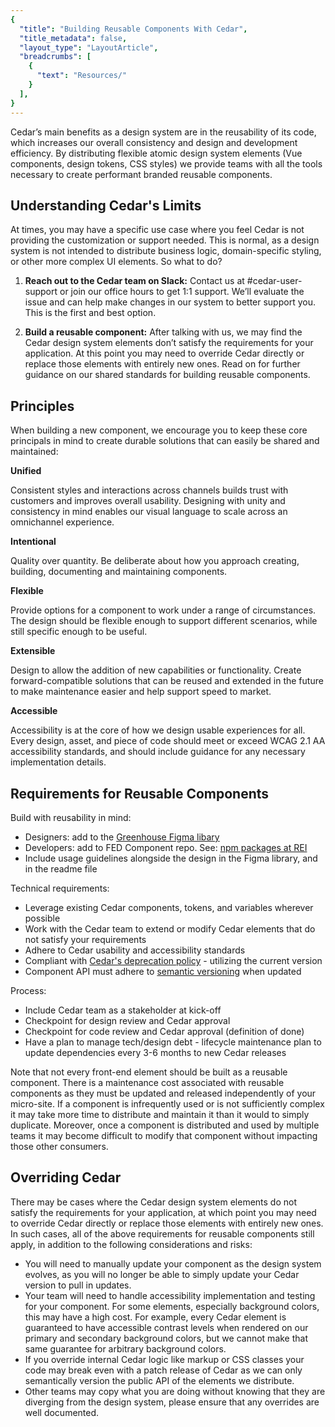 ```yaml
---
{
  "title": "Building Reusable Components With Cedar",
  "title_metadata": false,
  "layout_type": "LayoutArticle",
  "breadcrumbs": [
    {
      "text": "Resources/"
    }
  ],
}
---
```


<cdr-doc-table-of-contents-shell parentSelector='h2' childSelector='h3'>

Cedar’s main benefits as a design system are in the reusability of its code, which increases our overall consistency and design and development efficiency. By distributing flexible atomic design system elements (Vue components, design tokens, CSS styles) we provide teams with all the tools necessary to create performant branded reusable components.
  
## Understanding Cedar's Limits
At times, you may have a specific use case where you feel Cedar is not providing the customization or support needed. This is normal, as a design system is not intended to distribute business logic, domain-specific styling, or other more complex UI elements. So what to do?
  
1. **Reach out to the Cedar team on Slack:** Contact us at #cedar-user-support or join our office hours to get 1:1 support. We’ll evaluate the issue and can help make changes in our system to better support you. This is the first and best option.
  
2. **Build a reusable component:** After talking with us, we may find the Cedar design system elements don’t satisfy the requirements for your application. At this point you may need to override Cedar directly or replace those elements with entirely new ones. Read on for further guidance on our shared standards for building reusable components. 

## Principles
When building a new component, we encourage you to keep these core principals in mind to create durable solutions that can easily be shared and maintained:

**Unified**

Consistent styles and interactions across channels builds trust with customers and improves overall usability. Designing with unity and consistency in mind enables our visual language to scale across an omnichannel experience.

**Intentional**

Quality over quantity. Be deliberate about how you approach creating, building, documenting and maintaining components. 

**Flexible** 

Provide options for a component to work under a range of circumstances. The design should be flexible enough to support different scenarios, while still specific enough to be useful.

**Extensible** 

Design to allow the addition of new capabilities or functionality. Create forward-compatible solutions that can be reused and extended in the future to make maintenance easier and help support speed to market. 

**Accessible**

Accessibility is at the core of how we design usable experiences for all. Every design, asset, and piece of code should meet or exceed WCAG 2.1 AA accessibility standards, and should include guidance for any necessary implementation details. 


## Requirements for Reusable Components

Build with reusability in mind:
- Designers: add to the [Greenhouse Figma libary](https://www.figma.com/file/5R0ElfCIEJbRJx2tKzlA7s/Greenhouse?node-id=1673%3A4)
- Developers: add to FED Component repo. See: [npm packages at REI](https://confluence.rei.com/display/FED/npm+packages+at+REI)
- Include usage guidelines alongside the design in the Figma library, and in the readme file

Technical requirements:
- Leverage existing Cedar components, tokens, and variables wherever possible
- Work with the Cedar team to extend or modify Cedar elements that do not satisfy your requirements
- Adhere to Cedar usability and accessibility standards
- Compliant with [Cedar's deprecation policy](https://confluence.rei.com/display/TP/Cedar+Deprecation+Policy) - utilizing the current version 
- Component API must adhere to [semantic versioning](https://confluence.rei.com/display/FED/semver%2C+npm+versioning%2C+and+git+tags) when updated 

Process:
- Include Cedar team as a stakeholder at kick-off
- Checkpoint for design review and Cedar approval
- Checkpoint for code review and Cedar approval (definition of done)
- Have a plan to manage tech/design debt - lifecycle maintenance plan to update dependencies every 3-6 months to new Cedar releases

Note that not every front-end element should be built as a reusable component. There is a maintenance cost associated with reusable components as they must be updated and released independently of your micro-site. If a component is infrequently used or is not sufficiently complex it may take more time to distribute and maintain it than it would to simply duplicate. Moreover, once a component is distributed and used by multiple teams it may become difficult to modify that component without impacting those other consumers.

## Overriding Cedar

There may be cases where the Cedar design system elements do not satisfy the requirements for your application, at which point you may need to override Cedar directly or replace those elements with entirely new ones. In such cases, all of the above requirements for reusable components still apply, in addition to the following considerations and risks:

- You will need to manually update your component as the design system evolves, as you will no longer be able to simply update your Cedar version to pull in updates.
- Your team will need to handle accessibility implementation and testing for your component. For some elements, especially background colors, this may have a high cost. For example, every Cedar element is guaranteed to have accessible contrast levels when rendered on our primary and secondary background colors, but we cannot make that same guarantee for arbitrary background colors.
- If you override internal Cedar logic like markup or CSS classes your code may break even with a patch release of Cedar as we can only semantically version the public API of the elements we distribute.
- Other teams may copy what you are doing without knowing that they are diverging from the design system, please ensure that any overrides are well documented.

</cdr-doc-table-of-contents-shell>
